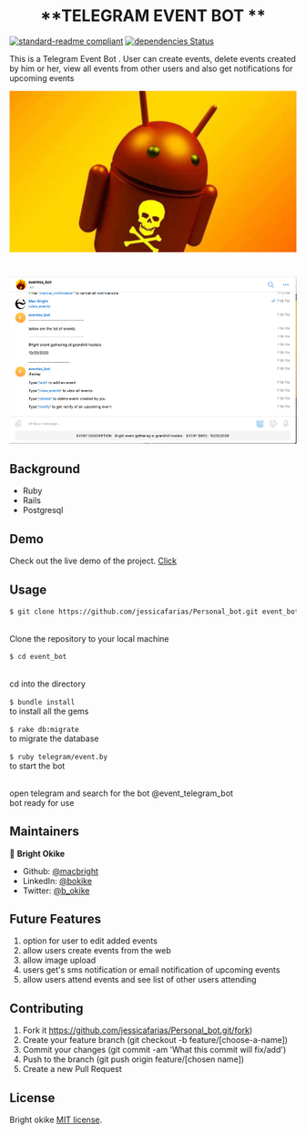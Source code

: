 <h1 align=center> **TELEGRAM EVENT BOT ** </h1>

[![standard-readme compliant](https://img.shields.io/badge/standard--readme-OK-green.svg?style=flat-square)](https://github.com/RichardLitt/standard-readme)
[![dependencies Status](https://david-dm.org/dwyl/esta/status.svg)](https://david-dm.org/dwyl/esta)


This is a Telegram Event Bot . User can  create events, delete events created by him or her, view all events from other users and also get notifications for upcoming events



![sample](./public/s.jpg )
#
![sample](./public/ss.png)

## Background

- Ruby
- Rails
- Postgresql


## Demo
 Check out the live demo of the project. [Click](https://t.me/event_telegram_bot)

## Usage

```sh
$ git clone https://github.com/jessicafarias/Personal_bot.git event_bot
```
<br /> Clone the repository to your local machine


```sh
$ cd event_bot
```
<br /> cd into the directory


`$ bundle install` 
<br /> to install all the gems

`$ rake db:migrate` 
<br /> to migrate the database

`$ ruby telegram/event.by` 
<br /> to start the bot


<br /> open telegram and search for the bot @event_telegram_bot
<br /> bot ready for use

## Maintainers 

👤  **Bright Okike**

- Github: [@macbright](https://github.com/macbright)
- LinkedIn: [@bokike](https://www.linkedin.com/in/bokike/)
- Twitter: [@b_okike](https://twitter.com/b_okike)

## Future Features
1.  option for user to edit added events
2.  allow users create events from the web
3.  allow image upload
4. 	users get's sms notification or email notification of upcoming events 
5. 	allow users attend events and see list of other users attending


## Contributing

1. Fork it https://github.com/jessicafarias/Personal_bot.git/fork)
2. Create your feature branch (git checkout -b feature/[choose-a-name])
3. Commit your changes (git commit -am 'What this commit will fix/add')
4. Push to the branch (git push origin feature/[chosen name])
5. Create a new Pull Request

## License

Bright okike
[MIT license](https://opensource.org/licenses/MIT).